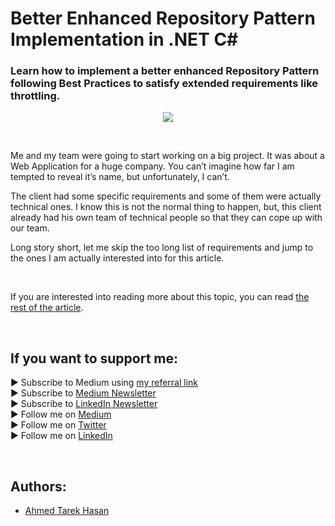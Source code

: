 <link rel="canonical" href="https://levelup.gitconnected.com/better-enhanced-repository-pattern-implementation-in-net-c-4e6f4bbe48a9?sk=dff8866ff91a36a314de8eb40a169955" />

# Better Enhanced Repository Pattern Implementation in .NET C#
### Learn how to implement a better enhanced Repository Pattern following Best Practices to satisfy extended requirements like throttling.

<p align="center">
  <img src="https://miro.medium.com/max/2000/1*fXpdAT7EJe6gH08hInhjvw.jpeg">
</p>

<br/>

<p>
Me and my team were going to start working on a big project. It was about a Web Application for a huge company. You can’t imagine how far I am tempted to reveal it’s name, but unfortunately, I can’t.
</p>

<p>
The client had some specific requirements and some of them were actually technical ones. I know this is not the normal thing to happen, but, this client already had his own team of technical people so that they can cope up with our team.
</p>

<p>
Long story short, let me skip the too long list of requirements and jump to the ones I am actually interested into for this article.
</p>

<br/>

If you are interested into reading more about this topic, you can read [the rest of the article][Article]. 

<br/>

## If you want to support me:
▶ Subscribe to Medium using [my referral link][Membership]<br/>
▶ Subscribe to [Medium Newsletter][Subscribe]<br/>
▶ Subscribe to [LinkedIn Newsletter][Newsletter]<br/>
▶ Follow me on [Medium][Blog]<br/>
▶ Follow me on [Twitter][Twitter]<br/>
▶ Follow me on [LinkedIn][LinkedIn]

<br/>

## Authors:
* [Ahmed Tarek Hasan]


[Ahmed Tarek Hasan]: https://medium.com/@eng_ahmed.tarek
[Blog]: https://medium.com/@eng_ahmed.tarek
[Membership]: https://medium.com/@eng_ahmed.tarek/membership
[Subscribe]: https://medium.com/subscribe/@eng_ahmed.tarek
[Twitter]: https://twitter.com/AhmedTarekHasa1
[LinkedIn]: https://www.linkedin.com/in/atarekhasan/
[Friend Links]: https://www.linkedin.com/feed/update/urn:li:activity:6866082670108143616/
[Newsletter]: https://www.linkedin.com/newsletters/development-simply-put-6866647119655247872/
[Article]: https://levelup.gitconnected.com/better-enhanced-repository-pattern-implementation-in-net-c-4e6f4bbe48a9?sk=dff8866ff91a36a314de8eb40a169955
